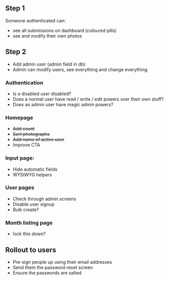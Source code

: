 ## Step 1

Someone authenticated can:
* see all submissions on dashboard (coloured pills)
* see and modify their own photos

## Step 2

* Add admin user (admin field in db)
* Admin can modify users, see everything and change everything

### Authentication
* Is a disabled user disabled?
* Does a normal user have read / write / edit powers over their own stuff?
* Does an admin user have magic admin powers?

### Homepage
* ~~Add count~~
* ~~Sort photographs~~
* ~~Add name of active user~~
* Improve CTA

### Input page:
* Hide automatic fields
* WYSIWYG helpers

### User pages
* Check through admin screens
* Disable user signup
* Bulk create?

### Month listing page
* lock this down?

## Rollout to users
* Pre-sign people up using their email addresses
* Send them the password reset screen
* Ensure the passwords are salted

